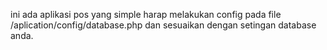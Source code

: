 
ini ada aplikasi pos yang simple
harap melakukan config pada file /aplication/config/database.php
dan sesuaikan dengan setingan database anda.